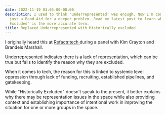 ```yaml
---
date: 2022-11-19 03:05:00-08:00
description: I used to think 'underrepresented' was enough. Now I'm convinced that's
  just a Band-Aid for a deeper problem. Read my latest post to learn why 'Historically
  Excluded' is the more accurate term.
title: Replaced Underrepresented with Historically excluded
---
```


I originally heard this at [Refactr.tech ](https://youtu.be/VIt07OV5S4Y) during a panel with Kim Crayton and Brandeis Marshall.

Underrepresented indicates there is a lack of representation, which can be true but fails to identify the reason why they are excluded.

When it comes to tech, the reason for this is linked to systemic level oppression through lack of funding, recruiting, established pipelines, and gatekeeping.

While "Historically Excluded" doesn't speak to the present, it better explains why there may be representation issues in the space while also providing context and establishing importance of intentional work in improving the situation for one or more groups in the space.
